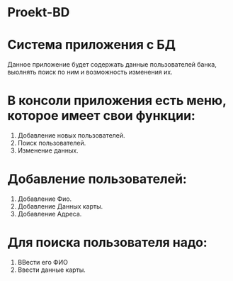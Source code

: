 # Proekt-BD
# Система приложения с БД
Данное приложение будет содержать данные пользователей банка, выолнять поиск по ним и возможность изменения их.
# В консоли приложения есть меню, которое имеет свои функции:
1. Добавление новых пользователей.
2. Поиск пользователей.
3. Изменение данных.
# Добавление пользователей:
1. Добавление Фио.
2. Добавление Данных карты.
3. Добавление Адреса.
# Для поиска пользователя надо:
1. ВВести его ФИО
2. Ввести данные карты.
